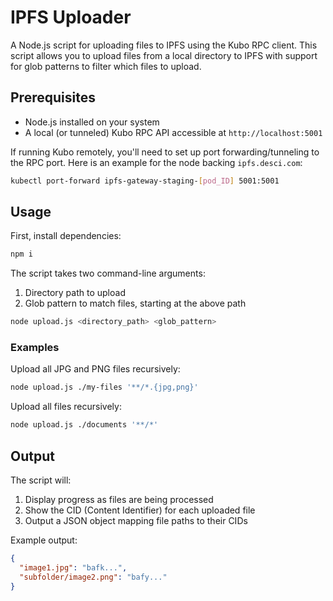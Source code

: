 # IPFS Uploader

A Node.js script for uploading files to IPFS using the Kubo RPC client. This script allows you to upload files from a local directory to IPFS with support for glob patterns to filter which files to upload.

## Prerequisites

- Node.js installed on your system
- A local (or tunneled) Kubo RPC API accessible at `http://localhost:5001`

If running Kubo remotely, you'll need to set up port forwarding/tunneling to the RPC port.
Here is an example for the node backing `ipfs.desci.com`:

```bash
kubectl port-forward ipfs-gateway-staging-[pod_ID] 5001:5001
```

## Usage

First, install dependencies:
```bash
npm i
```

The script takes two command-line arguments:
1. Directory path to upload
2. Glob pattern to match files, starting at the above path

```bash
node upload.js <directory_path> <glob_pattern>
```

### Examples

Upload all JPG and PNG files recursively:
```bash
node upload.js ./my-files '**/*.{jpg,png}'
```

Upload all files recursively:
```bash
node upload.js ./documents '**/*'
```

## Output

The script will:
1. Display progress as files are being processed
2. Show the CID (Content Identifier) for each uploaded file
3. Output a JSON object mapping file paths to their CIDs

Example output:
```json
{
  "image1.jpg": "bafk...",
  "subfolder/image2.png": "bafy..."
}
```
